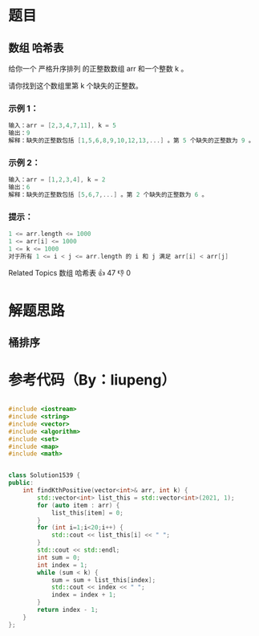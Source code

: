 # 题目

## 数组 哈希表

给你一个 严格升序排列 的正整数数组 arr 和一个整数 k 。

请你找到这个数组里第 k 个缺失的正整数。



### 示例 1：

```cpp
输入：arr = [2,3,4,7,11], k = 5
输出：9
解释：缺失的正整数包括 [1,5,6,8,9,10,12,13,...] 。第 5 个缺失的正整数为 9 。
```

### 示例 2：
```cpp
输入：arr = [1,2,3,4], k = 2
输出：6
解释：缺失的正整数包括 [5,6,7,...] 。第 2 个缺失的正整数为 6 。
```

### 提示：


```cpp
1 <= arr.length <= 1000
1 <= arr[i] <= 1000
1 <= k <= 1000
对于所有 1 <= i < j <= arr.length 的 i 和 j 满足 arr[i] < arr[j]
```
Related Topics 数组 哈希表
👍 47 👎 0
# 解题思路

## 桶排序

# 参考代码（By：liupeng）

```cpp

#include <iostream>
#include <string>
#include <vector>
#include <algorithm>
#include <set>
#include <map>
#include <math>


class Solution1539 {
public:
    int findKthPositive(vector<int>& arr, int k) {
        std::vector<int> list_this = std::vector<int>(2021, 1);
        for (auto item : arr) {
            list_this[item] = 0;
        }
        for (int i=1;i<20;i++) {
            std::cout << list_this[i] << " ";
        }
        std::cout << std::endl;
        int sum = 0;
        int index = 1;
        while (sum < k) {
            sum = sum + list_this[index];
            std::cout << index << " ";
            index = index + 1;
        }
        return index - 1;
    }
};
```
